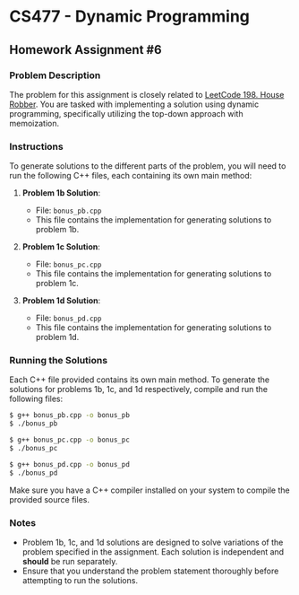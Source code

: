 # CS477 - Dynamic Programming

## Homework Assignment #6

### Problem Description

The problem for this assignment is closely related to [LeetCode 198. House Robber](https://leetcode.com/problems/house-robber). You are tasked with implementing a solution using dynamic programming, specifically utilizing the top-down approach with memoization.

### Instructions

To generate solutions to the different parts of the problem, you will need to run the following C++ files, each containing its own main method:

1. **Problem 1b Solution**:
    - File: `bonus_pb.cpp`
    - This file contains the implementation for generating solutions to problem 1b.

2. **Problem 1c Solution**:
    - File: `bonus_pc.cpp`
    - This file contains the implementation for generating solutions to problem 1c.

3. **Problem 1d Solution**:
    - File: `bonus_pd.cpp`
    - This file contains the implementation for generating solutions to problem 1d.

### Running the Solutions

Each C++ file provided contains its own main method. To generate the solutions for problems 1b, 1c, and 1d respectively, compile and run the following files:

```bash
$ g++ bonus_pb.cpp -o bonus_pb
$ ./bonus_pb

$ g++ bonus_pc.cpp -o bonus_pc
$ ./bonus_pc

$ g++ bonus_pd.cpp -o bonus_pd
$ ./bonus_pd
```

Make sure you have a C++ compiler installed on your system to compile the provided source files.

### Notes

- Problem 1b, 1c, and 1d solutions are designed to solve variations of the problem specified in the assignment. Each solution is independent and **should** be run separately.
- Ensure that you understand the problem statement thoroughly before attempting to run the solutions.
